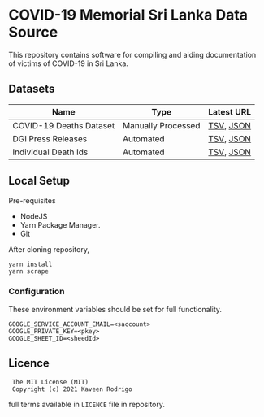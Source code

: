 # COVID-19 Memorial Sri Lanka Data Source

This repository contains software for compiling and aiding documentation of victims of COVID-19 in Sri Lanka.

## Datasets

| Name | Type | Latest URL |
| --- | --- | --- |
| COVID-19 Deaths Dataset | Manually Processed | [TSV](https://github.com/kaveenr/covid19-memorial-lk-data/blob/data/data/covid19_deaths_latest.tsv), [JSON](https://github.com/kaveenr/covid19-memorial-lk-data/blob/data/data/covid19_deaths_latest.json)
| DGI Press Releases | Automated | [TSV](https://github.com/kaveenr/covid19-memorial-lk-data/blob/data/data/dgi_reports_latest.tsv), [JSON](https://github.com/kaveenr/covid19-memorial-lk-data/blob/data/data/dgi_reports_latest.json) |
| Individual Death Ids | Automated | [TSV](https://github.com/kaveenr/covid19-memorial-lk-data/blob/data/data/user_keys_latest.tsv), [JSON](https://github.com/kaveenr/covid19-memorial-lk-data/blob/data/data/user_keys_latest.json) |

## Local Setup
Pre-requisites
- NodeJS
- Yarn Package Manager.
- Git

After cloning repository, 
```
yarn install
yarn scrape
```
### Configuration
These environment variables should be set for full functionality.
```
GOOGLE_SERVICE_ACCOUNT_EMAIL=<saccount>
GOOGLE_PRIVATE_KEY=<pkey>
GOOGLE_SHEET_ID=<sheedId>
```
## Licence

```
 The MIT License (MIT)
 Copyright (c) 2021 Kaveen Rodrigo
```
full terms available in `LICENCE` file in repository.
